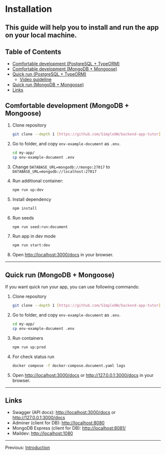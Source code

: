 # Installation

## This guide will help you to install and run the app on your local machine.

## Table of Contents <!-- omit in toc -->

- [Comfortable development (PostgreSQL + TypeORM)](#comfortable-development-postgresql--typeorm)
- [Comfortable development (MongoDB + Mongoose)](#comfortable-development-mongodb--mongoose)
- [Quick run (PostgreSQL + TypeORM)](#quick-run-postgresql--typeorm)
  - [Video guideline](#video-guideline)
- [Quick run (MongoDB + Mongoose)](#quick-run-mongodb--mongoose)
- [Links](#links)

## Comfortable development (MongoDB + Mongoose)

1. Clone repository

   ```bash
   git clone --depth 1 [https://github.com/S1mpleOW/backend-app-tutor](https://github.com/S1mpleOW/backend-app-tutor) my-app
   ```

1. Go to folder, and copy `env-example-document` as `.env`.

   ```bash
   cd my-app/
   cp env-example-document .env
   ```

1. Change `DATABASE_URL=mongodb://mongo:27017` to `DATABASE_URL=mongodb://localhost:27017`

1. Run additional container:

   ```bash
   npm run up:dev
   ```

1. Install dependency

   ```bash
   npm install
   ```

1. Run seeds

   ```bash
   npm run seed:run:document
   ```

1. Run app in dev mode

   ```bash
   npm run start:dev
   ```

1. Open <http://localhost:3000/docs> in your browser.

---

## Quick run (MongoDB + Mongoose)

If you want quick run your app, you can use following commands:

1. Clone repository

   ```bash
   git clone --depth 1 [https://github.com/S1mpleOW/backend-app-tutor](https://github.com/S1mpleOW/backend-app-tutor) my-app
   ```

1. Go to folder, and copy `env-example-document` as `.env`.

   ```bash
   cd my-app/
   cp env-example-document .env
   ```

1. Run containers

   ```bash
   npm run up:prod
   ```

1. For check status run

   ```bash
   docker compose -f docker-compose.document.yaml logs
   ```

1. Open <http://localhost:3000/docs> or <http://127.0.0.1:3000/docs> in your browser.

---

## Links

- Swagger (API docs): <http://localhost:3000/docs> or <http://127.0.0.1:3000/docs>
- Adminer (client for DB): <http://localhost:8080>
- MongoDB Express (client for DB): <http://localhost:8081/>
- Maildev: <http://localhost:1080>

---

Previous: [Introduction](introduction.md)
